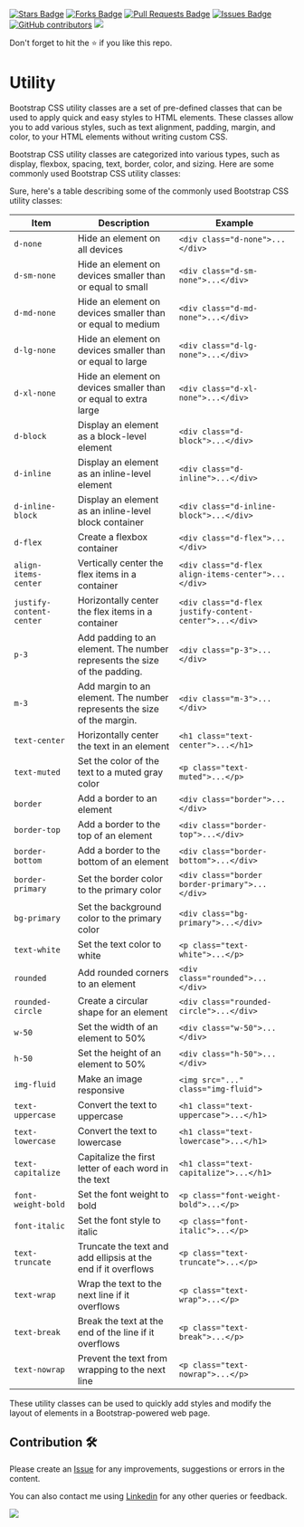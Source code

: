 <a href="https://github.com/drshahizan/learn-php/stargazers"><img src="https://img.shields.io/github/stars/drshahizan/learn-php" alt="Stars Badge"/></a>
<a href="https://github.com/drshahizan/learn-php/network/members"><img src="https://img.shields.io/github/forks/drshahizan/learn-php" alt="Forks Badge"/></a>
<a href="https://github.com/drshahizan/learn-php/pulls"><img src="https://img.shields.io/github/issues-pr/drshahizan/learn-php" alt="Pull Requests Badge"/></a>
<a href="https://github.com/drshahizan/learn-php/issues"><img src="https://img.shields.io/github/issues/drshahizan/learn-php" alt="Issues Badge"/></a>
<a href="https://github.com/drshahizan/learn-php/graphs/contributors"><img alt="GitHub contributors" src="https://img.shields.io/github/contributors/drshahizan/learn-php?color=2b9348"></a>
![](https://visitor-badge.glitch.me/badge?page_id=drshahizan/learn-php)

Don't forget to hit the :star: if you like this repo.

# Utility
Bootstrap CSS utility classes are a set of pre-defined classes that can be used to apply quick and easy styles to HTML elements. These classes allow you to add various styles, such as text alignment, padding, margin, and color, to your HTML elements without writing custom CSS.

Bootstrap CSS utility classes are categorized into various types, such as display, flexbox, spacing, text, border, color, and sizing. Here are some commonly used Bootstrap CSS utility classes:

Sure, here's a table describing some of the commonly used Bootstrap CSS utility classes:

| Item                  | Description                                                       | Example                                       |
|-----------------------|-------------------------------------------------------------------|-----------------------------------------------|
| `d-none`              | Hide an element on all devices                                     | `<div class="d-none">...</div>`              |
| `d-sm-none`           | Hide an element on devices smaller than or equal to small        | `<div class="d-sm-none">...</div>`           |
| `d-md-none`           | Hide an element on devices smaller than or equal to medium       | `<div class="d-md-none">...</div>`           |
| `d-lg-none`           | Hide an element on devices smaller than or equal to large        | `<div class="d-lg-none">...</div>`           |
| `d-xl-none`           | Hide an element on devices smaller than or equal to extra large  | `<div class="d-xl-none">...</div>`           |
| `d-block`             | Display an element as a block-level element                       | `<div class="d-block">...</div>`             |
| `d-inline`            | Display an element as an inline-level element                      | `<div class="d-inline">...</div>`            |
| `d-inline-block`      | Display an element as an inline-level block container              | `<div class="d-inline-block">...</div>`      |
| `d-flex`              | Create a flexbox container                                          | `<div class="d-flex">...</div>`              |
| `align-items-center`  | Vertically center the flex items in a container                    | `<div class="d-flex align-items-center">...</div>` |
| `justify-content-center` | Horizontally center the flex items in a container               | `<div class="d-flex justify-content-center">...</div>` |
| `p-3`                 | Add padding to an element. The number represents the size of the padding.  | `<div class="p-3">...</div>`   |
| `m-3`                 | Add margin to an element. The number represents the size of the margin.   | `<div class="m-3">...</div>`   |
| `text-center`         | Horizontally center the text in an element                         | `<h1 class="text-center">...</h1>`           |
| `text-muted`          | Set the color of the text to a muted gray color                     | `<p class="text-muted">...</p>`              |
| `border`              | Add a border to an element                                          | `<div class="border">...</div>`              |
| `border-top`                   | Add a border to the top of an element                                | `<div class="border-top">...</div>`          |
| `border-bottom`       | Add a border to the bottom of an element                             | `<div class="border-bottom">...</div>`       |
| `border-primary`      | Set the border color to the primary color                            | `<div class="border border-primary">...</div>`|
| `bg-primary`          | Set the background color to the primary color                        | `<div class="bg-primary">...</div>`           |
| `text-white`          | Set the text color to white                                          | `<p class="text-white">...</p>`              |
| `rounded`             | Add rounded corners to an element                                    | `<div class="rounded">...</div>`             |
| `rounded-circle`      | Create a circular shape for an element                               | `<div class="rounded-circle">...</div>`      |
| `w-50`                | Set the width of an element to 50%                                   | `<div class="w-50">...</div>`  |
| `h-50`                | Set the height of an element to 50%                                  | `<div class="h-50">...</div>`                |
| `img-fluid`           | Make an image responsive                                             | `<img src="..." class="img-fluid">`          |
| `text-uppercase`      | Convert the text to uppercase                                        | `<h1 class="text-uppercase">...</h1>`         |
| `text-lowercase`      | Convert the text to lowercase                                        | `<h1 class="text-lowercase">...</h1>`         |
| `text-capitalize`     | Capitalize the first letter of each word in the text                | `<h1 class="text-capitalize">...</h1>`        |
| `font-weight-bold`    | Set the font weight to bold                                          | `<p class="font-weight-bold">...</p>`         |
| `font-italic`         | Set the font style to italic                                         | `<p class="font-italic">...</p>`              |
| `text-truncate`       | Truncate the text and add ellipsis at the end if it overflows       | `<p class="text-truncate">...</p>`            |
| `text-wrap`           | Wrap the text to the next line if it overflows                       | `<p class="text-wrap">...</p>`                |
| `text-break`          | Break the text at the end of the line if it overflows                | `<p class="text-break">...</p>`               |
| `text-nowrap`         | Prevent the text from wrapping to the next line                       | `<p class="text-nowrap">...</p>`              |

These utility classes can be used to quickly add styles and modify the layout of elements in a Bootstrap-powered web page.

## Contribution 🛠️
Please create an [Issue](https://github.com/drshahizan/learn-php/issues) for any improvements, suggestions or errors in the content.

You can also contact me using [Linkedin](https://www.linkedin.com/in/drshahizan/) for any other queries or feedback.

![](https://visitor-badge.glitch.me/badge?page_id=drshahizan)
